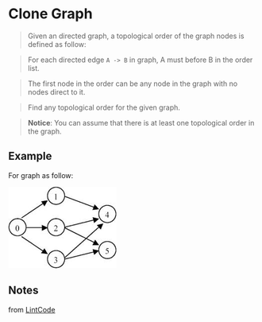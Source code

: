 # Clone Graph

> Given an directed graph, a topological order of the graph nodes is defined as follow:

> For each directed edge `A -> B` in graph, A must before B in the order list.

> The first node in the order can be any node in the graph with no nodes direct to it.

> Find any topological order for the given graph.

> __Notice__: You can assume that there is at least one topological order in the graph.

## Example

For graph as follow:

![Image of graph](127_TopologicalSorting.jpeg)

## Notes

from [LintCode](http://www.lintcode.com/en/problem/topological-sorting/)